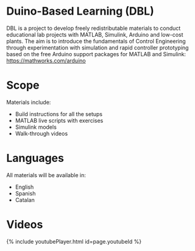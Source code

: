# Duino-Based Learning (DBL)
DBL is a project to develop freely redistributable materials to conduct educational lab projects with MATLAB, Simulink, Arduino and low-cost plants. The aim is to introduce the fundamentals of Control Engineering through experimentation with simulation and rapid controller prototyping based on the free Arduino support packages for MATLAB and Simulink: https://mathworks.com/arduino

# Scope
Materials include:
- Build instructions for all the setups
- MATLAB live scripts with exercises
- Simulink models
- Walk-through videos

# Languages
All materials will be available in:
- English
- Spanish
- Catalan

# Videos
<!---
Include this next line in your .md for Youtube videos, make sure to put your video ID up there!

Example:     youtubeId: Z4iJBV6mO18
-->

{% include youtubePlayer.html id=page.youtubeId %}

